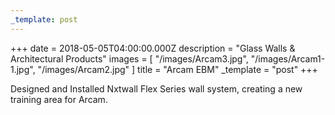 ```yaml
---
_template: post
---
```


+++
date = 2018-05-05T04:00:00.000Z
description = "Glass Walls & Architectural Products"
images = [
  "/images/Arcam3.jpg",
  "/images/Arcam1-1.jpg",
  "/images/Arcam2.jpg"
]
title = "Arcam EBM"
_template = "post"
+++

Designed and Installed Nxtwall Flex Series wall system, creating a new training area for Arcam.
